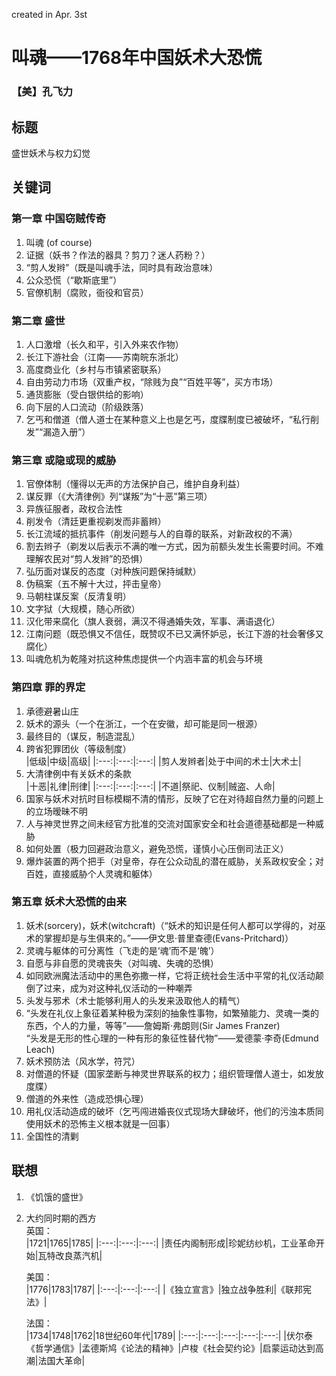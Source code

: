 created in Apr. 3st
# 叫魂——1768年中国妖术大恐慌
### 【美】孔飞力

## 标题
盛世妖术与权力幻觉

## 关键词
### 第一章 中国窃贼传奇
1. 叫魂 (of course)
2. 证据（妖书？作法的器具？剪刀？迷人药粉？）
3. “剪人发辫”（既是叫魂手法，同时具有政治意味）
4. 公众恐慌（“歇斯底里”）
5. 官僚机制（腐败，衙役和官员）
### 第二章 盛世
1. 人口激增（长久和平，引入外来农作物）
2. 长江下游社会（江南——苏南皖东浙北）
3. 高度商业化（乡村与市镇紧密联系）
4. 自由劳动力市场（双重产权，“除贱为良”“百姓平等”，买方市场）
5. 通货膨胀（受白银供给的影响）
6. 向下层的人口流动（阶级跌落）
7. 乞丐和僧道（僧人道士在某种意义上也是乞丐，度牒制度已被破坏，“私行削发”“漏造入册”）
### 第三章 或隐或现的威胁
1. 官僚体制（懂得以无声的方法保护自己，维护自身利益）
2. 谋反罪（《大清律例》列“谋叛”为“十恶”第三项）
3. 异族征服者，政权合法性
4. 削发令（清廷更重视剃发而非蓄辫）
5. 长江流域的抵抗事件（削发问题与人的自尊的联系，对新政权的不满）
6. 割去辫子（剃发以后表示不满的唯一方式，因为前额头发生长需要时间。不难理解农民对“剪人发辫”的恐惧）
7. 弘历面对谋反的态度（对种族问题保持缄默）
8. 伪稿案（五不解十大过，抨击皇帝）
9. 马朝柱谋反案（反清复明）
10. 文字狱（大规模，随心所欲）
11. 汉化带来腐化（旗人衰弱，满汉不得通婚失效，军事、满语退化）
12. 江南问题（既恐惧又不信任，既赞叹不已又满怀妒忌，长江下游的社会奢侈又腐化）
13. 叫魂危机为乾隆对抗这种焦虑提供一个内涵丰富的机会与环境
### 第四章 罪的界定
1. 承德避暑山庄
2. 妖术的源头（一个在浙江，一个在安徽，却可能是同一根源）
3. 最终目的（谋反，制造混乱）
4. 跨省犯罪团伙（等级制度）  
    |低级|中级|高级|
    |:---:|:---:|:---:|
    |剪人发辫者|处于中间的术士|大术士|
5. 大清律例中有关妖术的条款  
    |十恶|礼律|刑律|
    |:---:|:---:|:---:|
    |不道|祭祀、仪制|贼盗、人命|
6. 国家与妖术对抗时目标模糊不清的情形，反映了它在对待超自然力量的问题上的立场暧昧不明
7. 人与神灵世界之间未经官方批准的交流对国家安全和社会道德基础都是一种威胁
8. 如何处置（极力回避政治意义，避免恐慌，谨慎小心压倒司法正义）
9. 爆炸装置的两个把手（对皇帝，存在公众动乱的潜在威胁，关系政权安全；对百姓，直接威胁个人灵魂和躯体）
### 第五章 妖术大恐慌的由来
1. 妖术(sorcery)，妖术(witchcraft)（“妖术的知识是任何人都可以学得的，对巫术的掌握却是与生俱来的。”——伊文思·普里查德(Evans-Pritchard)）
2. 灵魂与躯体的可分离性（飞走的是‘魂’而不是‘魄’）
3. 自愿与非自愿的灵魂丧失（对叫魂、失魂的恐惧）
4. 如同欧洲魔法活动中的黑色弥撒一样，它将正统社会生活中平常的礼仪活动颠倒了过来，成为对这种礼仪活动的一种嘲弄
5. 头发与邪术（术士能够利用人的头发来汲取他人的精气）
6. “头发在礼仪上象征着某种极为深刻的抽象性事物，如繁殖能力、灵魂一类的东西，个人的力量，等等”——詹姆斯·弗朗则(Sir James Franzer)  
   “头发是无形的性心理的一种有形的象征性替代物”——爱德蒙·李奇(Edmund Leach)
7. 妖术预防法（风水学，符咒）
8. 对僧道的怀疑（国家垄断与神灵世界联系的权力；组织管理僧人道士，如发放度牒）
9. 僧道的外来性（造成恐惧心理）
10. 用礼仪活动造成的破坏（乞丐闯进婚丧仪式现场大肆破坏，他们的污浊本质同使用妖术的恐怖主义根本就是一回事）
11. 全国性的清剿

## 联想
1. 《饥饿的盛世》
2. 大约同时期的西方  
    英国：  
    |1721|1765|1785|
    |:---:|:---:|:---:|
    |责任内阁制形成|珍妮纺纱机，工业革命开始|瓦特改良蒸汽机|

    美国：  
    |1776|1783|1787|
    |:---:|:---:|:---:|
    |《独立宣言》|独立战争胜利|《联邦宪法》|

    法国：  
    |1734|1748|1762|18世纪60年代|1789|
    |:---:|:---:|:---:|:---:|:---:|
    |伏尔泰《哲学通信》|孟德斯鸠《论法的精神》|卢梭《社会契约论》|启蒙运动达到高潮|法国大革命|